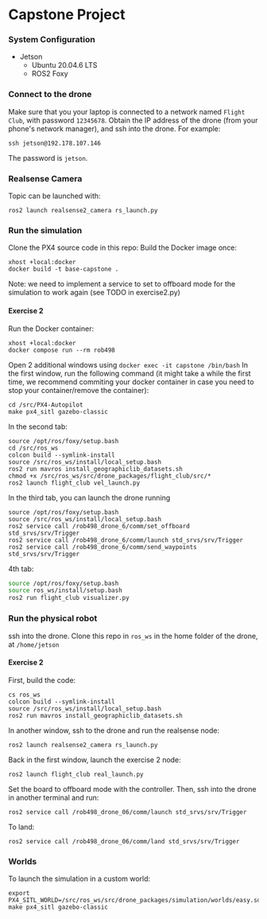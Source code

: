 # Capstone Project
### System Configuration
- Jetson
  - Ubuntu 20.04.6 LTS
  - ROS2 Foxy

### Connect to the drone
Make sure that you your laptop is connected to a network named `Flight Club`, with password `12345678`.
Obtain the IP address of the drone (from your phone's network manager), and ssh into the drone. For example:
```
ssh jetson@192.178.107.146
```
The password is `jetson`.


### Realsense Camera
Topic can be launched with:
```
ros2 launch realsense2_camera rs_launch.py
```

### Run the simulation
Clone the PX4 source code in this repo:
Build the Docker image once:
```
xhost +local:docker
docker build -t base-capstone .
```
Note: we need to implement a service to set to offboard mode for the simulation to work again (see TODO in exercise2.py)
#### Exercise 2
Run the Docker container:
```
xhost +local:docker
docker compose run --rm rob498 
```
Open 2 additional windows using `docker exec -it capstone /bin/bash`
In the first window, run the following command (it might take a while the first time, we recommend commiting your docker container in case you need to stop your container/remove the container):

```
cd /src/PX4-Autopilot
make px4_sitl gazebo-classic
```
In the second tab:
```
source /opt/ros/foxy/setup.bash
cd /src/ros_ws
colcon build --symlink-install
source /src/ros_ws/install/local_setup.bash
ros2 run mavros install_geographiclib_datasets.sh
chmod +x /src/ros_ws/src/drone_packages/flight_club/src/*
ros2 launch flight_club vel_launch.py
```

In the third tab, you can launch the drone running
```
source /opt/ros/foxy/setup.bash
source /src/ros_ws/install/local_setup.bash
ros2 service call /rob498_drone_6/comm/set_offboard std_srvs/srv/Trigger
ros2 service call /rob498_drone_6/comm/launch std_srvs/srv/Trigger
ros2 service call /rob498_drone_6/comm/send_waypoints std_srvs/srv/Trigger
```
4th tab:
```bash
source /opt/ros/foxy/setup.bash
source ros_ws/install/setup.bash
ros2 run flight_club visualizer.py
```

### Run the physical robot
ssh into the drone.
Clone this repo in `ros_ws` in the home folder of the drone, at `/home/jetson`
#### Exercise 2

First, build the code:
```
cs ros_ws
colcon build --symlink-install
source /src/ros_ws/install/local_setup.bash
ros2 run mavros install_geographiclib_datasets.sh
```

In another window, ssh to the drone and run the realsense node:
```
ros2 launch realsense2_camera rs_launch.py
```

Back in the first window, launch the exercise 2 node:
```
ros2 launch flight_club real_launch.py
```

Set the board to offboard mode with the controller. Then, ssh into the drone in another terminal and run:
```
ros2 service call /rob498_drone_06/comm/launch std_srvs/srv/Trigger
```

To land:
```
ros2 service call /rob498_drone_06/comm/land std_srvs/srv/Trigger
```


### Worlds
To launch the simulation in a custom world:
```
export PX4_SITL_WORLD=/src/ros_ws/src/drone_packages/simulation/worlds/easy.sdf
make px4_sitl gazebo-classic
```